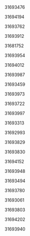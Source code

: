 31693476

31694194

31693762

31693912

31681752

31693954

31694012

31693987

31693459

31693973

31693722

31693997

31693313

31692993

31693829

31693830

31694152

31693948

31693494

31693780

31693061

31693803

31694202

31693940


